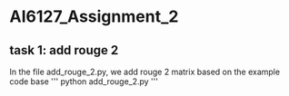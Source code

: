 # AI6127_Assignment_2

## task 1: add rouge 2
In the file add_rouge_2.py, we add rouge 2 matrix based on the example code base
'''
python add_rouge_2.py
'''
